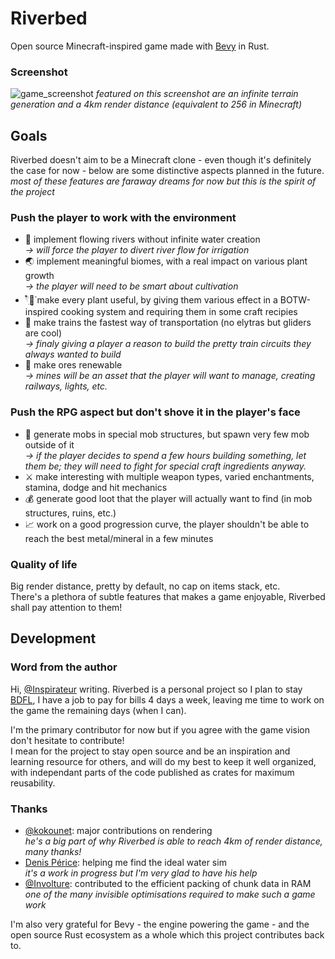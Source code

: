 # Riverbed
Open source Minecraft-inspired game made with [Bevy](https://bevyengine.org/) in Rust.

### Screenshot
![game_screenshot](https://github.com/Inspirateur/ourcraft/assets/22746898/c95d2555-3311-4431-981d-21f5283011cf)
*featured on this screenshot are an infinite terrain generation and a 4km render distance (equivalent to 256 in Minecraft)*

## Goals
Riverbed doesn't aim to be a Minecraft clone - even though it's definitely the case for now - below are some distinctive aspects planned in the future.  
*most of these features are faraway dreams for now but this is the spirit of the project*

### Push the player to work with the environment
- 🌊 implement flowing rivers without infinite water creation  
  *-> will force the player to divert river flow for irrigation*
- 🌏 implement meaningful biomes, with a real impact on various plant growth  
  *-> the player will need to be smart about cultivation*
- 𓍢ִ໋🌷͙֒ make every plant useful, by giving them various effect in a BOTW-inspired cooking system and requiring them in some craft recipies
- 🚂 make trains the fastest way of transportation (no elytras but gliders are cool)  
  *-> finaly giving a player a reason to build the pretty train circuits they always wanted to build*
- 💎 make ores renewable  
  *-> mines will be an asset that the player will want to manage, creating railways, lights, etc.*

### Push the RPG aspect but don't shove it in the player's face
- 👹 generate mobs in special mob structures, but spawn very few mob outside of it  
  *-> if the player decides to spend a few hours building something, let them be; they will need to fight for special craft ingredients anyway.*
- ⚔️ make interesting with multiple weapon types, varied enchantments, stamina, dodge and hit mechanics 
- 💰 generate good loot that the player will actually want to find (in mob structures, ruins, etc.)
- 📈 work on a good progression curve, the player shouldn't be able to reach the best metal/mineral in a few minutes

### Quality of life
Big render distance, pretty by default, no cap on items stack, etc.  
There's a plethora of subtle features that makes a game enjoyable, Riverbed shall pay attention to them!

## Development
### Word from the author
Hi, [@Inspirateur](https://github.com/Inspirateur) writing.
Riverbed is a personal project so I plan to stay [BDFL](https://en.wikipedia.org/wiki/Benevolent_dictator_for_life), I have a job to pay for bills 4 days a week, leaving me time to work on the game the remaining days (when I can). 

I'm the primary contributor for now but if you agree with the game vision don't hesitate to contribute!  
I mean for the project to stay open source and be an inspiration and learning resource for others, and will do my best to keep it well organized, with independant parts of the code published as crates for maximum reusability.

### Thanks
- [@kokounet](https://github.com/kokounet): major contributions on rendering  
*he's a big part of why Riverbed is able to reach 4km of render distance, many thanks!*
- [Denis Périce](https://denis-perice.github.io/): helping me find the ideal water sim  
*it's a work in progress but I'm very glad to have his help*
- [@Involture](https://github.com/Involture): contributed to the efficient packing of chunk data in RAM  
*one of the many invisible optimisations required to make such a game work*

I'm also very grateful for Bevy - the engine powering the game - and the open source Rust ecosystem as a whole which this project contributes back to.
